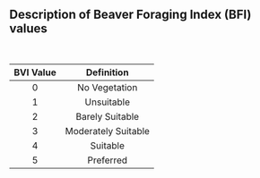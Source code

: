 ## Description of Beaver Foraging Index (BFI) values 
<br/>

| BVI Value       | Definition           |
| :-------------: |:--------------------:|
| 0               | No Vegetation        |
| 1               | Unsuitable           |
| 2               | Barely Suitable      |
| 3               | Moderately Suitable  |
| 4               | Suitable             |
| 5               | Preferred            |
